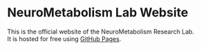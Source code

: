 # NeuroMetabolism Lab Website

This is the official website of the NeuroMetabolism Research Lab.  
It is hosted for free using [GitHub Pages](https://pages.github.com/).
